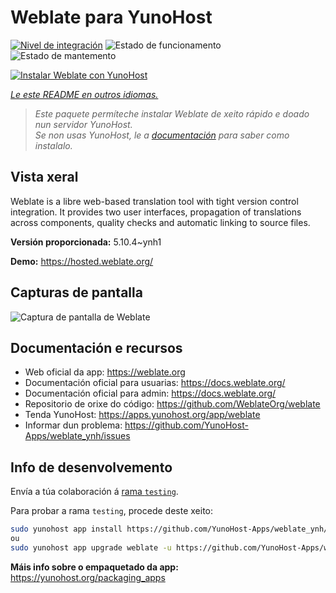 <!--
NOTA: Este README foi creado automáticamente por <https://github.com/YunoHost/apps/tree/master/tools/readme_generator>
NON debe editarse manualmente.
-->

# Weblate para YunoHost

[![Nivel de integración](https://apps.yunohost.org/badge/integration/weblate)](https://ci-apps.yunohost.org/ci/apps/weblate/)
![Estado de funcionamento](https://apps.yunohost.org/badge/state/weblate)
![Estado de mantemento](https://apps.yunohost.org/badge/maintained/weblate)

[![Instalar Weblate con YunoHost](https://install-app.yunohost.org/install-with-yunohost.svg)](https://install-app.yunohost.org/?app=weblate)

*[Le este README en outros idiomas.](./ALL_README.md)*

> *Este paquete permíteche instalar Weblate de xeito rápido e doado nun servidor YunoHost.*  
> *Se non usas YunoHost, le a [documentación](https://yunohost.org/install) para saber como instalalo.*

## Vista xeral

Weblate is a libre web-based translation tool with tight version control integration. It provides two user interfaces, propagation of translations across components, quality checks and automatic linking to source files.

**Versión proporcionada:** 5.10.4~ynh1

**Demo:** <https://hosted.weblate.org/>

## Capturas de pantalla

![Captura de pantalla de Weblate](./doc/screenshots/BigScreenshot.png)

## Documentación e recursos

- Web oficial da app: <https://weblate.org>
- Documentación oficial para usuarias: <https://docs.weblate.org/>
- Documentación oficial para admin: <https://docs.weblate.org/>
- Repositorio de orixe do código: <https://github.com/WeblateOrg/weblate>
- Tenda YunoHost: <https://apps.yunohost.org/app/weblate>
- Informar dun problema: <https://github.com/YunoHost-Apps/weblate_ynh/issues>

## Info de desenvolvemento

Envía a túa colaboración á [rama `testing`](https://github.com/YunoHost-Apps/weblate_ynh/tree/testing).

Para probar a rama `testing`, procede deste xeito:

```bash
sudo yunohost app install https://github.com/YunoHost-Apps/weblate_ynh/tree/testing --debug
ou
sudo yunohost app upgrade weblate -u https://github.com/YunoHost-Apps/weblate_ynh/tree/testing --debug
```

**Máis info sobre o empaquetado da app:** <https://yunohost.org/packaging_apps>
